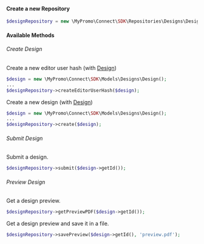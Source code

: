 #### Create a new Repository

```php
$designRepository = new \MyPromo\Connect\SDK\Repositories\Designs\DesignRepository($client);
```

#### Available Methods

###### Create Design

Create a new editor user hash (with [Design][Design])

```php
$design = new \MyPromo\Connect\SDK\Models\Designs\Design();
...
$designRepository->createEditorUserHash($design);
```

Create a new design (with [Design][Design])

```php
$design = new \MyPromo\Connect\SDK\Models\Designs\Design();
...
$designRepository->create($design);
```

###### Submit Design

Submit a design.

```php
$designRepository->submit($design->getId());
```

###### Preview Design

Get a design preview.

```php
$designRepository->getPreviewPDF($design->getId());
```

Get a design preview and save it in a file.

```php
$designRepository->savePreview($design->getId(), 'preview.pdf');
```

[Design]: ../../Models/Designs/Design.md

